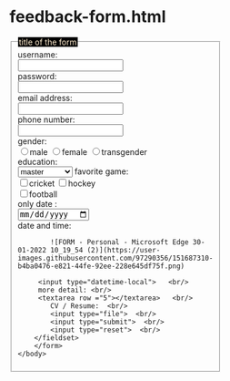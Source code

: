 # feedback-form.html

<!DOCTYPE html>
<html>
    <head>
        <title>FORM</title>
    </head><body>
        <form style ="width: 300px">
        <fieldset>
        <legend style ="background: black;color:blanchedalmond">title of the form</legend>
      username:   <br/>
      <input type="text"> <br/>
      password: <br/>
      <input type ="password">   <br/> 
      email address: <br/>
      <input type ="email">    <br/>
      phone number: <br/>
      <input type="  number"> <br/>
      gender:<br/>
      <input type ="radio" name="gender" value="m">male
      <input type="radio"name="gender"vakue-="f">female
      <input type ="radio"name="gender"value="t">transgender  <br/>
      education:  <br/>
      <select name ="education"> 
          <option value ="master">master</option>
           <option value ="bachelore">bachelore</option>
           <option value ="intermediate">intermediate</option>
      </select>
        favorite game:  <br/>
        <input type ="checkbox"name="game" value="n">cricket
        <input type="checkbox"name="game" value="h">hockey   <br/>
        <input type="checkbox"name="game"vakue="f">football  <br/>
         only date :   <br/>
         <input type="date">   <br/>
         date and time:  <br/>
            
            ![FORM - Personal - Microsoft​ Edge 30-01-2022 10_19_54 (2)](https://user-images.githubusercontent.com/97290356/151687310-b4ba0476-e821-44fe-92ee-228e645df75f.png)

         <input type="datetime-local">   <br/>
         more detail: <br/>
         <textarea row ="5"></textarea>   <br/>
            CV / Resume:  <br/>
            <input type="file">  <br/>
            <input type="submit">  <br/>
            <input type="reset">  <br/>
        </fieldset>
        </form>
    </body>
</html>
